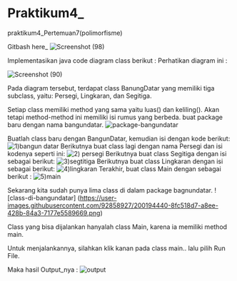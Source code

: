 # Praktikum4_
praktikum4_Pertemuan7(polimorfisme)

Gitbash here_
![Screenshot (98)](https://user-images.githubusercontent.com/92858927/200195658-09e40e7b-56d6-42f5-afe2-d56ae5c5d5d8.png)


Implementasikan java code diagram class berikut :
Perhatikan diagram ini  :

![Screenshot (90)](https://user-images.githubusercontent.com/92858927/200194053-968075e8-aa8b-45d9-af8f-5f5ed2006863.png)

Pada diagram tersebut, terdapat class BanungDatar yang memiliki tiga subclass, yaitu: Persegi, Lingkaran, dan Segitiga.

Setiap class memiliki method yang sama yaitu luas() dan keliling(). Akan tetapi method-method ini memiliki isi rumus yang berbeda.
buat package baru dengan nama bangundatar.
![package-bangundatar](https://user-images.githubusercontent.com/92858927/200194131-f8570825-c3d0-4fff-9ea0-0c3c871f1bd1.gif)

Buatlah class baru dengan BangunDatar, kemudian isi dengan kode berikut:
![1)bangun datar](https://user-images.githubusercontent.com/92858927/200194185-4b189008-9395-4aad-9cab-837e10fe13cf.png)
Berikutnya buat class lagi dengan nama Persegi dan isi kodenya seperti ini:
![2) persegi](https://user-images.githubusercontent.com/92858927/200194231-fe2e515f-03f6-4c8d-ac27-5b2e42782ab8.png)
Berikutnya buat class Segitiga dengan isi sebagai berikut:
![3)segtitiga](https://user-images.githubusercontent.com/92858927/200194258-ab0a9c20-f6b9-40ce-96d5-7439edef4ac2.png)
Berikutnya buat class Lingkaran dengan isi sebagai berikut:
![4)lingkaran](https://user-images.githubusercontent.com/92858927/200194285-dbf9f347-774d-45bf-a257-9c783b4b43b1.png)
Terakhir, buat class Main dengan sebagai berikut  :
![5)main](https://user-images.githubusercontent.com/92858927/200194317-603df995-61cd-40f2-87d3-c47741a650b7.png)

Sekarang kita sudah punya lima class di dalam package bagnundatar.
![class-di-bangundatar]
(https://user-images.githubusercontent.com/92858927/200194440-8fc518d7-a8ee-428b-84a3-7177e5589669.png)

Class yang bisa dijalankan hanyalah class Main, karena ia memiliki method main.

Untuk menjalankannya, silahkan klik kanan pada class main.. lalu pilih Run File.

Maka hasil Output_nya :
![output](https://user-images.githubusercontent.com/92858927/200194521-74c03923-1a8e-44ce-a26b-b437c0585190.png)





